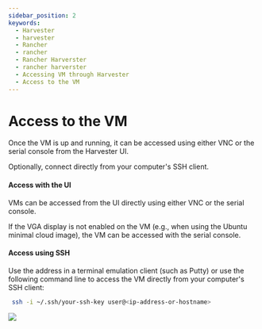 ```yaml
---
sidebar_position: 2
keywords:
  - Harvester
  - harvester
  - Rancher
  - rancher
  - Rancher Harverster
  - rancher harverster
  - Accessing VM through Harvester
  - Access to the VM
---
```


# Access to the VM

Once the VM is up and running, it can be accessed using either VNC or the serial console from the Harvester UI.

Optionally, connect directly from your computer's SSH client.

#### Access with the UI

VMs can be accessed from the UI directly using either VNC or the serial console.

If the VGA display is not enabled on the VM (e.g., when using the Ubuntu minimal cloud image), the VM can be accessed with the serial console.

#### Access using SSH

Use the address in a terminal emulation client (such as Putty) or use the following command line to access the VM directly from your computer's SSH client:

```bash
 ssh -i ~/.ssh/your-ssh-key user@<ip-address-or-hostname>
```

![](/img/access-to-vm.png)
